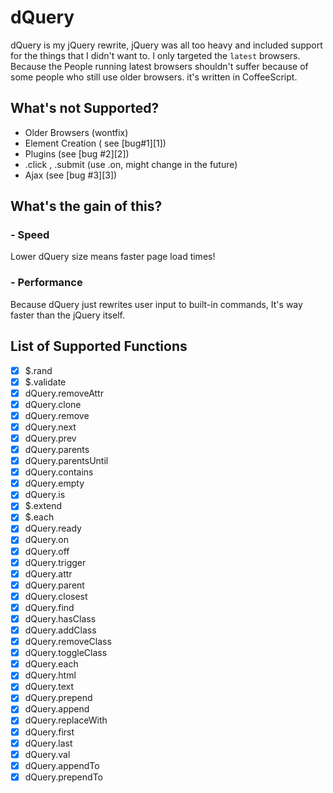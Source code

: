 dQuery
===================

dQuery is my jQuery rewrite, jQuery was all too heavy and included support for the things that I didn't want to. I only targeted the `latest` browsers. Because the People running latest browsers shouldn't suffer because of some people who still use older browsers.
it's written in CoffeeScript.

## What's not Supported?
 * Older Browsers (wontfix)
 * Element Creation ( see [bug#1][1])
 * Plugins (see [bug #2][2])
 * .click , .submit (use .on, might change in the future)
 * Ajax (see [bug #3][3])

## What's the gain of this?
### - Speed
Lower dQuery size means faster page load times!
### - Performance
Because dQuery just rewrites user input to built-in commands, It's way faster than the jQuery itself.

## List of Supported Functions
- [x] $.rand
- [x] $.validate
- [x] dQuery.removeAttr
- [x] dQuery.clone
- [x] dQuery.remove
- [x] dQuery.next
- [x] dQuery.prev
- [x] dQuery.parents
- [x] dQuery.parentsUntil
- [x] dQuery.contains
- [x] dQuery.empty
- [x] dQuery.is
- [x] $.extend
- [x] $.each
- [x] dQuery.ready
- [x] dQuery.on
- [x] dQuery.off
- [x] dQuery.trigger
- [x] dQuery.attr
- [x] dQuery.parent
- [x] dQuery.closest
- [x] dQuery.find
- [x] dQuery.hasClass
- [x] dQuery.addClass
- [x] dQuery.removeClass
- [x] dQuery.toggleClass
- [x] dQuery.each
- [x] dQuery.html
- [x] dQuery.text
- [x] dQuery.prepend
- [x] dQuery.append
- [x] dQuery.replaceWith
- [x] dQuery.first
- [x] dQuery.last
- [x] dQuery.val
- [x] dQuery.appendTo
- [x] dQuery.prependTo
